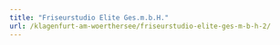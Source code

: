 ```yaml
---
title: "Friseurstudio Elite Ges.m.b.H."
url: /klagenfurt-am-woerthersee/friseurstudio-elite-ges-m-b-h-2/
---
```

